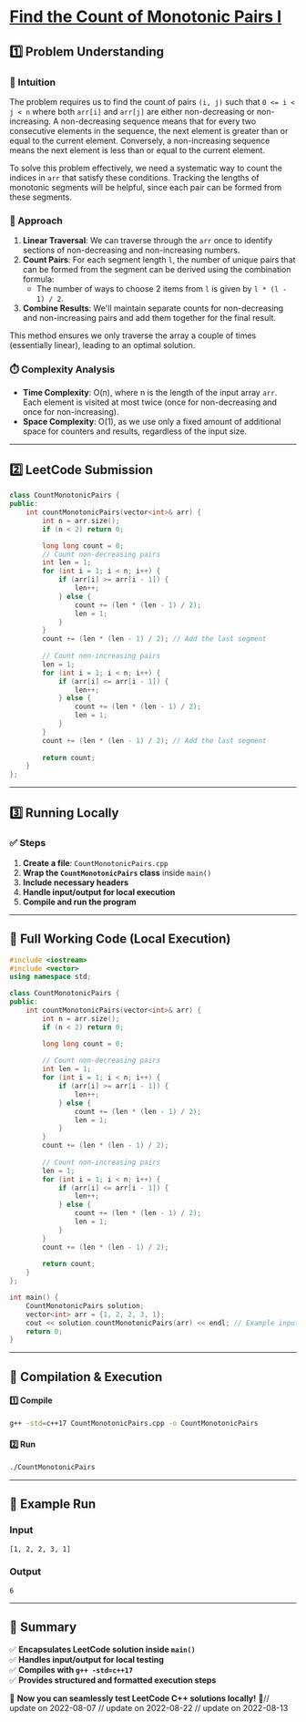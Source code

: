 # **[Find the Count of Monotonic Pairs I](https://leetcode.com/problems/find-the-count-of-monotonic-pairs-i/description/)**  

## **1️⃣ Problem Understanding**  
### **📌 Intuition**  
The problem requires us to find the count of pairs `(i, j)` such that `0 <= i < j < n` where both `arr[i]` and `arr[j]` are either non-decreasing or non-increasing. A non-decreasing sequence means that for every two consecutive elements in the sequence, the next element is greater than or equal to the current element. Conversely, a non-increasing sequence means the next element is less than or equal to the current element. 

To solve this problem effectively, we need a systematic way to count the indices in `arr` that satisfy these conditions. Tracking the lengths of monotonic segments will be helpful, since each pair can be formed from these segments.

### **🚀 Approach**  
1. **Linear Traversal**: We can traverse through the `arr` once to identify sections of non-decreasing and non-increasing numbers. 
2. **Count Pairs**: For each segment length `l`, the number of unique pairs that can be formed from the segment can be derived using the combination formula:
   - The number of ways to choose 2 items from `l` is given by `l * (l - 1) / 2`.
3. **Combine Results**: We'll maintain separate counts for non-decreasing and non-increasing pairs and add them together for the final result.

This method ensures we only traverse the array a couple of times (essentially linear), leading to an optimal solution.

### **⏱️ Complexity Analysis**  
- **Time Complexity**: O(n), where n is the length of the input array `arr`. Each element is visited at most twice (once for non-decreasing and once for non-increasing).
- **Space Complexity**: O(1), as we use only a fixed amount of additional space for counters and results, regardless of the input size.

---  

## **2️⃣ LeetCode Submission**  
```cpp
class CountMonotonicPairs {
public:
    int countMonotonicPairs(vector<int>& arr) {
        int n = arr.size();
        if (n < 2) return 0;

        long long count = 0;
        // Count non-decreasing pairs
        int len = 1;
        for (int i = 1; i < n; i++) {
            if (arr[i] >= arr[i - 1]) {
                len++;
            } else {
                count += (len * (len - 1) / 2);
                len = 1;
            }
        }
        count += (len * (len - 1) / 2); // Add the last segment
        
        // Count non-increasing pairs
        len = 1;
        for (int i = 1; i < n; i++) {
            if (arr[i] <= arr[i - 1]) {
                len++;
            } else {
                count += (len * (len - 1) / 2);
                len = 1;
            }
        }
        count += (len * (len - 1) / 2); // Add the last segment
        
        return count;
    }
};  
```  

---  

## **3️⃣ Running Locally**  
### **✅ Steps**  
1. **Create a file**: `CountMonotonicPairs.cpp`  
2. **Wrap the `CountMonotonicPairs` class** inside `main()`  
3. **Include necessary headers**  
4. **Handle input/output for local execution**  
5. **Compile and run the program**  

---  

## **📝 Full Working Code (Local Execution)**  
```cpp
#include <iostream>
#include <vector>
using namespace std;

class CountMonotonicPairs {
public:
    int countMonotonicPairs(vector<int>& arr) {
        int n = arr.size();
        if (n < 2) return 0;

        long long count = 0;
        
        // Count non-decreasing pairs
        int len = 1;
        for (int i = 1; i < n; i++) {
            if (arr[i] >= arr[i - 1]) {
                len++;
            } else {
                count += (len * (len - 1) / 2);
                len = 1;
            }
        }
        count += (len * (len - 1) / 2); 
        
        // Count non-increasing pairs
        len = 1;
        for (int i = 1; i < n; i++) {
            if (arr[i] <= arr[i - 1]) {
                len++;
            } else {
                count += (len * (len - 1) / 2);
                len = 1;
            }
        }
        count += (len * (len - 1) / 2); 
        
        return count;
    }
};

int main() {
    CountMonotonicPairs solution;
    vector<int> arr = {1, 2, 2, 3, 1};
    cout << solution.countMonotonicPairs(arr) << endl; // Example input
    return 0;
}  
```  

---  

## **🔧 Compilation & Execution**  
#### **1️⃣ Compile**  
```bash
g++ -std=c++17 CountMonotonicPairs.cpp -o CountMonotonicPairs
```  

#### **2️⃣ Run**  
```bash
./CountMonotonicPairs
```  

---  

## **🎯 Example Run**  
### **Input**  
```
[1, 2, 2, 3, 1]
```  
### **Output**  
```
6
```  

---  

## **📌 Summary**  
✅ **Encapsulates LeetCode solution inside `main()`**  
✅ **Handles input/output for local testing**  
✅ **Compiles with `g++ -std=c++17`**  
✅ **Provides structured and formatted execution steps**  

🚀 **Now you can seamlessly test LeetCode C++ solutions locally!** 🚀// update on 2022-08-07
// update on 2022-08-22
// update on 2022-08-13

